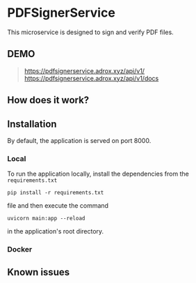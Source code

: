 # PDFSignerService
This microservice is designed to sign and verify PDF files.

## DEMO
> https://pdfsignerservice.adrox.xyz/api/v1/  
> https://pdfsignerservice.adrox.xyz/api/v1/docs

## How does it work?

## Installation
By default, the application is served on port 8000.

### Local
To run the application locally, install the dependencies from the `requirements.txt` 

```
pip install -r requirements.txt
```

file and then execute the command 

```
uvicorn main:app --reload
```

in the application's root directory.

### Docker

## Known issues
